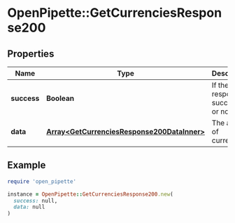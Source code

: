 # OpenPipette::GetCurrenciesResponse200

## Properties

| Name | Type | Description | Notes |
| ---- | ---- | ----------- | ----- |
| **success** | **Boolean** | If the response is successful or not | [optional] |
| **data** | [**Array&lt;GetCurrenciesResponse200DataInner&gt;**](GetCurrenciesResponse200DataInner.md) | The array of currencies | [optional] |

## Example

```ruby
require 'open_pipette'

instance = OpenPipette::GetCurrenciesResponse200.new(
  success: null,
  data: null
)
```

